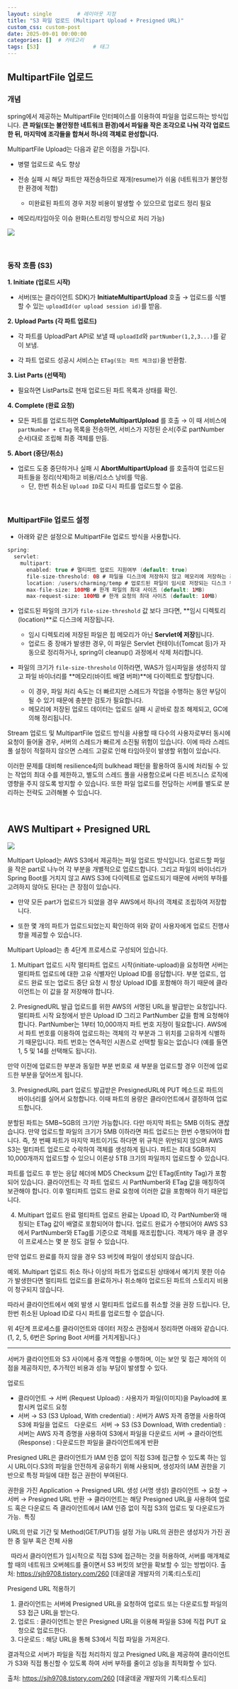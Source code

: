 ```yaml
---
layout: single        # 레이아웃 지정
title: "S3 파일 업로드 (Multipart Upload + Presigned URL)"
custom_css: custom-post
date: 2025-09-01 00:00:00
categories: []  # 카테고리
tags: [S3]                 # 태그
---
```


## MultipartFile 업로드


### 개념

spring에서 제공하는 MultipartFile 인터페이스를 이용하여 파일을 업로드하는 방식입니다. **큰 파일(또는 불안정한 네트워크 환경)에서 파일을 작은 조각으로 나눠 각각 업로드한 뒤, 마지막에 조각들을 합쳐서 하나의 객체로 완성합니다.**

MultipartFile Upload는 다음과 같은 이점을 가집니다.

- 병렬 업로드로 속도 향상

- 전송 실패 시 해당 파트만 재전송하므로 재개(resume)가 쉬움
(네트워크가 불안정한 환경에 적합)
  - 미완료된 파트의 경우 저장 비용이 발생할 수 있으므로 업로드 정리 필요

- 메모리/타임아웃 이슈 완화(스트리밍 방식으로 처리 가능)

![](https://velog.velcdn.com/images/rkz788/post/33099170-3557-4f43-8e6c-5072e203d1fa/image.png)

<br>

### 동작 흐름 (S3)

**1. Initiate (업로드 시작)**

- 서버(또는 클라이언트 SDK)가 **InitiateMultipartUpload** 호출 
→ 업로드를 식별할 수 있는 `uploadId(or upload session id)`를 받음.

**2. Upload Parts (각 파트 업로드)**

- 각 파트를 UploadPart API로 보낼 때 `uploadId`와 `partNumber(1,2,3...)`를 같이 보냄.

- 각 파트 업로드 성공시 서비스는 `ETag(또는 파트 체크섬)`을 반환함.

**3. List Parts (선택적)**

- 필요하면 ListParts로 현재 업로드된 파트 목록과 상태를 확인.

**4. Complete (완료 요청)**

- 모든 파트를 업로드하면 **CompleteMultipartUpload** 를 호출
→ 이 때 서비스에 `partNumber + ETag` 목록을 전송하면, 서비스가 지정된 순서(주로 partNumber 순서)대로 조립해 최종 객체를 만듬.

**5. Abort (중단/취소)**

- 업로드 도중 중단하거나 실패 시 **AbortMultipartUpload** 를 호출하여 업로드된 파트들을 정리(삭제)하고 비용/리소스 낭비를 막음.
  - 단, 한번 취소된 `Upload ID`로 다시 파트를 업로드할 수 없음.

<br>

### MultipartFile 업로드 설정

- 아래와 같은 설정으로 MultipartFile 업로드 방식을 사용합니다.

```java
spring:
  servlet:
    multipart:
      enabled: true # 멀티파트 업로드 지원여부 (default: true)
      file-size-threshold: 0B # 파일을 디스크에 저장하지 않고 메모리에 저장하는 최소 크기 (default: 0B)
      location: /users/charming/temp # 업로드된 파일이 임시로 저장되는 디스크 위치 (default: WAS가 결정)
      max-file-size: 100MB # 한개 파일의 최대 사이즈 (default: 1MB)
      max-request-size: 100MB # 한개 요청의 최대 사이즈 (default: 10MB)
```
- 업로드된 파일의 크기가 `file-size-threshold` 값 보다 크다면, **임시 디렉토리(location)**로 디스크에 저장됩니다.
  - 임시 디렉토리에 저장된 파일은 힙 메모리가 아닌 **Servlet에 저장**됩니다. 
  - 업로드 중 장애가 발생한 경우, 이 파일은 Servlet 컨테이너(Tomcat 등)가 자동으로 정리하거나, spring이 cleanup() 과정에서 삭제 처리합니다.

- 파일의 크기가 `file-size-threshold` 이하라면, WAS가 임시파일을 생성하지 않고 파일 바이너리를 **메모리(바이트 배열 버퍼)**에 다이렉트로 할당합니다.
  - 이 경우, 파일 처리 속도는 더 빠르지만 스레드가 작업을 수행하는 동안 부담이 될 수 있기 때문에 충분한 검토가 필요합니다.
  - 메모리에 저장된 업로드 데이터는 업로드 실패 시 곧바로 참조 해제되고, GC에 의해 정리됩니다.
  
  

Stream 업로드 및 MultipartFile 업로드 방식을 사용할 때 다수의 사용자로부터 동시에 요청이 들어올 경우, 서버의 스레드가 빠르게 소진될 위험이 있습니다. 이에 따라 스레드 풀 설정이 적절하지 않으면 스레드 고갈로 인해 타임아웃이 발생할 위험이 있습니다.

이러한 문제를 대비해 resilience4j의 bulkhead 패턴을 활용하여 동시에 처리될 수 있는 작업의 최대 수를 제한하고, 별도의 스레드 풀을 사용함으로써 다른 비즈니스 로직에 영향을 주지 않도록 방지할 수 있습니다. 또한 파일 업로드를 전담하는 서버를 별도로 분리하는 전략도 고려해볼 수 있습니다.

<br>

## AWS Multipart + Presigned URL


![](https://velog.velcdn.com/images/rkz788/post/d813ba02-53d6-4099-843d-76623034d187/image.png)


Multipart Upload는 AWS S3에서 제공하는 파일 업로드 방식입니다. 업로드할 파일을 작은 part로 나누어 각 부분을 개별적으로 업로드합니다. 그리고 파일의 바이너리가 Spring Boot를 거치지 않고 AWS S3에 다이렉트로 업로드되기 때문에 서버의 부하를 고려하지 않아도 된다는 큰 장점이 있습니다.

- 만약 모든 part가 업로드가 되었을 경우 AWS에서 하나의 객체로 조립하여 저장합니다.

- 또한 몇 개의 파트가 업로드되었는지 확인하여 위와 같이 사용자에게 업로드 진행사항을 제공할 수 있습니다.


Multipart Upload는 총 4단계 프로세스로 구성되어 있습니다.

1. Multipart 업로드 시작
멀티파트 업로드 시작(initiate-upload)을 요청하면 서버는 멀티파트 업로드에 대한 고유 식별자인 Upload ID를 응답합니다. 부분 업로드, 업로드 완료 또는 업로드 중단 요청 시 항상 Upload ID를 포함해야 하기 때문에 클라이언트는 이 값을 잘 저장해야 합니다.

2. PresignedURL 발급
업로드를 위한 AWS의 서명된 URL을 발급받는 요청입니다. 멀티파트 시작 요청에서 받은 Upload ID 그리고 PartNumber 값을 함께 요청해야 합니다. PartNumber는 1부터 10,000까지 파트 번호 지정이 필요합니다. AWS에서 파트 번호를 이용하여 업로드하는 객체의 각 부분과 그 위치를 고유하게 식별하기 때문입니다. 파트 번호는 연속적인 시퀀스로 선택할 필요는 없습니다 (예를 들면 1, 5 및 14를 선택해도 됩니다).

만약 이전에 업로드한 부분과 동일한 부분 번호로 새 부분을 업로드할 경우 이전에 업로드한 부분을 덮어쓰게 됩니다.

3. PresignedURL part 업로드
발급받은 PresignedURL에 PUT 메소드로 파트의 바이너리를 실어서 요청합니다. 이때 파트의 용량은 클라이언트에서 결정하여 업로드합니다.

분할된 파트는 5MB~5GB의 크기만 가능합니다. 다만 마지막 파트는 5MB 이하도 괜찮습니다. 만약 업로드할 파일의 크기가 5MB 이하라면 파트 업로드는 한번 수행되어야 합니다. 즉, 첫 번째 파트가 마지막 파트이기도 하다면 위 규칙은 위반되지 않으며 AWS S3는 멀티파트 업로드로 수락하여 객체를 생성하게 됩니다. 파트는 최대 5GB까지 10,000개까지 업로드할 수 있으니 이론상 5TB 크기의 파일까지 업로드할 수 있습니다.

파트를 업로드 후 받는 응답 헤더에 MD5 Checksum 값인 ETag(Entity Tag)가 포함되어 있습니다. 클라이언트는 각 파트 업로드 시 PartNumber와 ETag 값을 매칭하여 보관해야 합니다. 이후 멀티파트 업로드 완료 요청에 이러한 값을 포함해야 하기 때문입니다.

4. Multipart 업로드 완료
멀티파트 업로드 완료는 Upoad ID, 각 PartNumber와 매칭되는 ETag 값이 배열로 포함되어야 합니다. 업로드 완료가 수행되어야 AWS S3에서 PartNumber와 ETag를 기준으로 객체를 재조립합니다. 객체가 매우 클 경우 이 프로세스는 몇 분 정도 걸릴 수 있습니다.

만약 업로드 완료를 하지 않을 경우 S3 버킷에 파일이 생성되지 않습니다.

예외. Multipart 업로드 취소
하나 이상의 파트가 업로드된 상태에서 예기치 못한 이슈가 발생한다면 멀티파트 업로드를 완료하거나 취소해야 업로드된 파트의 스토리지 비용이 청구되지 않습니다.

따라서 클라이언트에서 예외 발생 시 멀티파트 업로드를 취소할 것을 권장 드립니다. 단, 한번 취소된 Upload ID로 다시 파트를 업로드할 수 없습니다.

위 4단계 프로세스를 클라이언트와 데이터 저장소 관점에서 정리하면 아래와 같습니다. (1, 2, 5, 6번은 Spring Boot 서버를 거치게됩니다.)


-------------


서버가 클라이언트와 S3 사이에서 중개 역할을 수행하며, 
이는 보안 및 접근 제어의 이점을 제공하지만, 추가적인 비용과 성능 부담이 발생할 수 있다.

업로드
- 클라이언트 → 서버 (Request Upload) : 사용자가 파일(이미지)을 Payload에 포함시켜 업로드 요청
- 서버 → S3 (S3 Upload, With credential) : 서버가 AWS 자격 증명을 사용하여 S3에 파일을 업로드
 
다운로드 
서버 → S3 (S3 Download, With credential) : 서버는 AWS 자격 증명을 사용하여 S3에서 파일을 다운로드
서버 → 클라이언트 (Response) : 다운로드한 파일을 클라이언트에게 반환
 

Presigned URL은 클라이언트가 IAM 인증 없이 직접 S3에 접근할 수 있도록 하는 임시 URL이다.S3의 파일을 안전하게 공유하기 위해 사용되며, 생성자의 IAM 권한을 기반으로 특정 파일에 대한 접근 권한이 부여된다.

권한을 가진 Application → Presigned URL 생성 (서명 생성)
클라이언트 → 요청 → 서버 → Presigned URL 반환 → 클라이언트는 해당 Presigned URL을 사용하여 업로드 혹은 다운로드
즉 클라이언트에서 IAM 인증 없이 직접 S3의 업로드 및 다운로드가 가능.
 특징

URL의 만료 기간 및 Method(GET/PUT)등 설정 가능
URL의 권한은 생성자가 가진 권한 중 일부 혹은 전체 사용



 
따라서 클라이언트가 임시적으로 직접 S3에 접근하는 것을 허용하여, 서버를 매개체로 할 때의 네트워크 오버헤드를 줄이면서 S3 버킷의 보안을 확보할 수 있는 방법이다.
출처: https://sjh9708.tistory.com/260 [데굴데굴 개발자의 기록:티스토리]


Presigend URL 적용하기

1. 클라이언트는 서버에 Presigned URL을 요청하여 업로드 또는 다운로드할 파일의 S3 접근 URL을 받는다.
2. 업로드 : 클라이언트는 받은 Presigned URL을 이용해 파일을 S3에 직접 PUT 요청으로 업로드한다.
3. 다운로드 : 해당 URL을 통해 S3에서 직접 파일을 가져온다.

결과적으로 서버가 파일을 직접 처리하지 않고 Presigned URL을 제공하여 클라이언트가 S3와 직접 통신할 수 있도록 하여 서버 부하를 줄이고 성능을 최적화할 수 있다.

출처: https://sjh9708.tistory.com/260 [데굴데굴 개발자의 기록:티스토리]